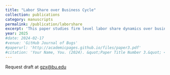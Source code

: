 ```yaml
---
title: "Labor Share over Business Cycle"
collection: publications
category: manuscripts
permalink: /publication/laborshare
excerpt: 'This paper studies firm level labor share dynamics over business cycle and finds that over recessions, labor share drops down more but does not rebound enough to the pre-recession level. Overall labor share declines after each recession, which is a main drive for the long run decline of aggregate labor share.'
year: 2025
#date: 2024-02-17
#venue: 'GitHub Journal of Bugs'
#paperurl: 'http://academicpages.github.io/files/paper3.pdf'
#citation: 'Your Name, You. (2024). &quot;Paper Title Number 3.&quot; <i>GitHub Journal of Bugs</i>. 1(3).'
---
```


Request draft at gzx@bu.edu
